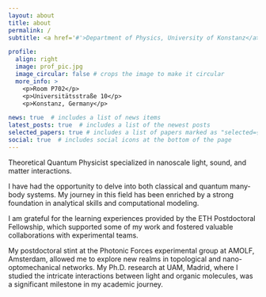 ```yaml
---
layout: about
title: about
permalink: /
subtitle: <a href='#'>Department of Physics, University of Konstanz</a> P-building, Room P702

profile:
  align: right
  image: prof_pic.jpg
  image_circular: false # crops the image to make it circular
  more_info: >
    <p>Room P702</p>
    <p>Universitätsstraße 10</p>
    <p>Konstanz, Germany</p>

news: true  # includes a list of news items
latest_posts: true  # includes a list of the newest posts
selected_papers: true # includes a list of papers marked as "selected={true}"
social: true  # includes social icons at the bottom of the page
---
```


Theoretical Quantum Physicist specialized in nanoscale light, sound, and matter interactions.

I have had the opportunity to delve into both classical and quantum many-body systems. My journey in this field has been enriched by a strong foundation in analytical skills and computational modeling. 

I am grateful for the learning experiences provided by the ETH Postdoctoral Fellowship, which supported some of my work and fostered valuable collaborations with experimental teams.

 My postdoctoral stint at the Photonic Forces experimental group at AMOLF, Amsterdam, allowed me to explore new realms in topological and nano-optomechanical networks. My Ph.D. research at UAM, Madrid, where I studied the intricate interactions between light and organic molecules, was a significant milestone in my academic journey.